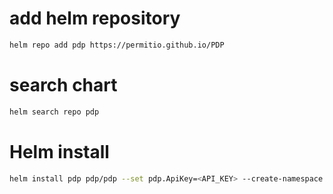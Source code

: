 # add helm repository
```sh
helm repo add pdp https://permitio.github.io/PDP
```
# search chart
```sh
helm search repo pdp
```
# Helm install
```sh
helm install pdp pdp/pdp --set pdp.ApiKey=<API_KEY> --create-namespace --namespace pdp --wait
```
